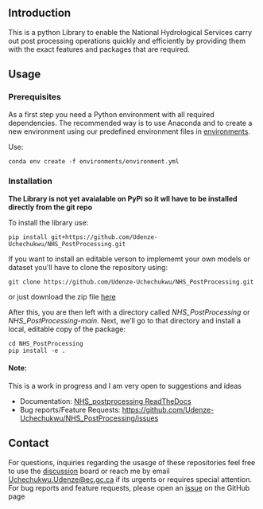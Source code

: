 ## Introduction

This is a python Library to enable the National Hydrological Services carry out post processing operations quickly and efficiently by providing them with the exact features and packages that are required.


## Usage

### Prerequisites

As a first step you need a Python environment with all required dependencies. The recommended way is to use Anaconda and to create a new environment using our predefined environment files in [environments](https://github.com/Udenze-Uchechukwu/NHS_PostProcessing/tree/main/environments).

Use: 
```
conda env create -f environments/environment.yml
```

### Installation

**The Library is not yet avaialable on PyPi so it wll have to be installed directly from the git repo**

To install the library use:
```
pip install git+https://github.com/Udenze-Uchechukwu/NHS_PostProcessing.git
```

If you want to install an editable verson to implememt your own models or dataset you'll have to clone the repository  using:
```
git clone https://github.com/Udenze-Uchechukwu/NHS_PostProcessing.git
```

or just download the zip file [here](https://github.com/Udenze-Uchechukwu/NHS_PostProcessing/archive/refs/heads/main.zip)

After this, you are then left with a directory called *NHS_PostProcessing* or *NHS_PostProcessing-main*.  Next, we’ll go to that directory and install a local, editable copy of the package:
```
cd NHS_PostProcessing
pip install -e .
```

#### Note:

This is a work in progress and I am very open to suggestions and ideas
- Documentation: [NHS_postprocessing ReadTheDocs](https://nhs-postprocessing.readthedocs.io/en/latest/)
- Bug reports/Feature Requests: https://github.com/Udenze-Uchechukwu/NHS_PostProcessing/issues

## Contact

For questions, inquiries regarding the usasge of these repositories feel free to use the [discussion](https://github.com/Udenze-Uchechukwu/NHS_PostProcessing/discussions) board or reach me by email Uchechukwu.Udenze@ec.gc.ca if its urgents or requires special attention. For bug reports and feature requests, please open an [issue](https://github.com/Udenze-Uchechukwu/NHS_PostProcessing/issues) on the GitHub page